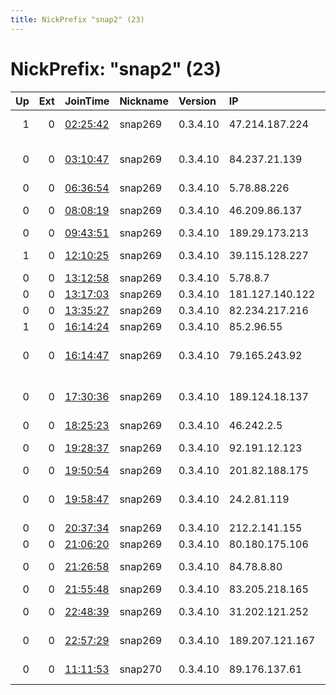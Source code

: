 ```yaml
---
title: NickPrefix "snap2" (23)
---
```


# NickPrefix: "snap2" (23)

|   Up |   Ext | JoinTime                                                                                            | Nickname   | Version   | IP              | AS                                       | CC   |   ORp |   Dirp | OS    | Contact   |   eFamMembers |
|-----:|------:|:----------------------------------------------------------------------------------------------------|:-----------|:----------|:----------------|:-----------------------------------------|:-----|------:|-------:|:------|:----------|--------------:|
|    1 |     0 | [02:25:42](https://metrics.torproject.org/rs.html#details/9EEC4C4016331C9676D9A1B0BBB02334C17CEF9A) | snap269    | 0.3.4.10  | 47.214.187.224  | Suddenlink Communications                | us   | 40465 |      0 | Linux | None      |             1 |
|    0 |     0 | [03:10:47](https://metrics.torproject.org/rs.html#details/2B77CA47DAE9A931058329BFC42CA7681971F9EA) | snap269    | 0.3.4.10  | 84.237.21.139   | Institution of Russian Science Academy o | ru   | 34275 |      0 | Linux | None      |             1 |
|    0 |     0 | [06:36:54](https://metrics.torproject.org/rs.html#details/837D7CE21C6BDA70150755E81AF1DA268E804705) | snap269    | 0.3.4.10  | 5.78.88.226     | Pars Online PJS                          | ir   | 40731 |      0 | Linux | None      |             1 |
|    0 |     0 | [08:08:19](https://metrics.torproject.org/rs.html#details/547FB8EE89E962DFD0F927ED4A9FC7EF41E1658E) | snap269    | 0.3.4.10  | 46.209.86.137   | Sharif University Of Technology          | ir   | 38605 |      0 | Linux | None      |             1 |
|    0 |     0 | [09:43:51](https://metrics.torproject.org/rs.html#details/329284CCC58683BB2E60865C2808B6A286903F76) | snap269    | 0.3.4.10  | 189.29.173.213  | CLARO S.A.                               | br   | 33545 |      0 | Linux | None      |             1 |
|    1 |     0 | [12:10:25](https://metrics.torproject.org/rs.html#details/AD219C606EC821ACD41AF52A35E8A1642C2CC048) | snap269    | 0.3.4.10  | 39.115.128.227  | SK Broadband Co Ltd                      | kr   | 40129 |      0 | Linux | None      |             1 |
|    0 |     0 | [13:12:58](https://metrics.torproject.org/rs.html#details/EAE693FA8FB181494E9B91E067FAB2FF83DC8A8B) | snap269    | 0.3.4.10  | 5.78.8.7        | Pars Online PJS                          | ir   | 42157 |      0 | Linux | None      |             1 |
|    0 |     0 | [13:17:03](https://metrics.torproject.org/rs.html#details/730A06FEBDE8A3D300D5E6B25F068B889665341C) | snap269    | 0.3.4.10  | 181.127.140.122 | Telecel S.A.                             | py   | 34229 |      0 | Linux | None      |             1 |
|    0 |     0 | [13:35:27](https://metrics.torproject.org/rs.html#details/7D6F0EE99D15D611CBC3B9C69134EAE7BDB75A1F) | snap269    | 0.3.4.10  | 82.234.217.216  | Free SAS                                 | fr   | 45833 |      0 | Linux | None      |             1 |
|    1 |     0 | [16:14:24](https://metrics.torproject.org/rs.html#details/EA899E0AB479EF574CC725131091370853256AE7) | snap269    | 0.3.4.10  | 85.2.96.55      | Bluewin                                  | ch   | 34695 |      0 | Linux | None      |             1 |
|    0 |     0 | [16:14:47](https://metrics.torproject.org/rs.html#details/D6A92C17C48ACF88302394CC553EF98B5EA2E368) | snap269    | 0.3.4.10  | 79.165.243.92   | Central Telegraph Public Joint-stock Com | ru   | 34437 |      0 | Linux | None      |             1 |
|    0 |     0 | [17:30:36](https://metrics.torproject.org/rs.html#details/859051C5C00D330EA4F87626CA4CF5ECB6143179) | snap269    | 0.3.4.10  | 189.124.18.137  | Net Rosas Comu00E9rcio e Serviu00E7os    | br   | 39709 |      0 | Linux | None      |             1 |
|    0 |     0 | [18:25:23](https://metrics.torproject.org/rs.html#details/2646AB52D72BC6D3CAC30FD0ADB10E8B1CEC5AEB) | snap269    | 0.3.4.10  | 46.242.2.5      | Rostelecom                               | ru   | 37585 |      0 | Linux | None      |             1 |
|    0 |     0 | [19:28:37](https://metrics.torproject.org/rs.html#details/0F3E63BDBE1A04FC3C37A544891AE1E3FA1E870E) | snap269    | 0.3.4.10  | 92.191.12.123   | Orange Espagne SA                        | es   | 40007 |      0 | Linux | None      |             1 |
|    0 |     0 | [19:50:54](https://metrics.torproject.org/rs.html#details/1327FA660C1C30EF9441BEEF233C31C0F74CF2B4) | snap269    | 0.3.4.10  | 201.82.188.175  | CLARO S.A.                               | br   | 33863 |      0 | Linux | None      |             1 |
|    0 |     0 | [19:58:47](https://metrics.torproject.org/rs.html#details/5A54B66E2A7A5C6B88EA65050F4D6685CEA412DC) | snap269    | 0.3.4.10  | 24.2.81.119     | Comcast Cable Communications, LLC        | us   | 37807 |      0 | Linux | None      |             1 |
|    0 |     0 | [20:37:34](https://metrics.torproject.org/rs.html#details/E62D0C126696EB81F790EE05492E7C93BB4D7F6F) | snap269    | 0.3.4.10  | 212.2.141.155   | PJSC Belcom                              | ua   | 34701 |      0 | Linux | None      |             1 |
|    0 |     0 | [21:06:20](https://metrics.torproject.org/rs.html#details/2EE7B797DB1BF7BCCE8C2E998C71AFA5A1596F04) | snap269    | 0.3.4.10  | 80.180.175.106  | Telecom Italia                           | it   | 45397 |      0 | Linux | None      |             1 |
|    0 |     0 | [21:26:58](https://metrics.torproject.org/rs.html#details/13EFA7779A8555886048B051518FFCE11625129E) | snap269    | 0.3.4.10  | 84.78.8.80      | Orange Espagne SA                        | es   | 33727 |      0 | Linux | None      |             1 |
|    0 |     0 | [21:55:48](https://metrics.torproject.org/rs.html#details/77007DB641FF9D8D72AC09614B22579E45F4560B) | snap269    | 0.3.4.10  | 83.205.218.165  | Orange                                   | fr   | 34522 |      0 | Linux | None      |             1 |
|    0 |     0 | [22:48:39](https://metrics.torproject.org/rs.html#details/4C88A38F51F91310D821D5256ACBB43D32969DFE) | snap269    | 0.3.4.10  | 31.202.121.252  | Maxnet Telecom, Ltd                      | ua   | 43139 |      0 | Linux | None      |             1 |
|    0 |     0 | [22:57:29](https://metrics.torproject.org/rs.html#details/3305508AD482B9A5A4235C57EF8E7E658062C864) | snap269    | 0.3.4.10  | 189.207.121.167 | Axtel, S.A.B. de C.V.                    | mx   | 36401 |      0 | Linux | None      |             1 |
|    0 |     0 | [11:11:53](https://metrics.torproject.org/rs.html#details/3CBBA1F5F93516FD21B416F216444CB0D37F555B) | snap270    | 0.3.4.10  | 89.176.137.61   | Liberty Global B.V.                      | cz   | 46713 |      0 | Linux | None      |             1 |
